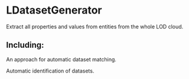 # LDatasetGenerator
Extract all properties and values from entities from the whole LOD cloud.

## Including: 
An approach for automatic dataset matching.

Automatic identification of datasets.
